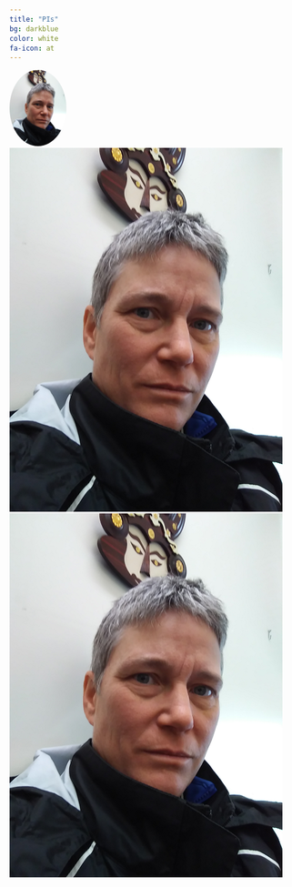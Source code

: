 ```yaml
---
title: "PIs"
bg: darkblue
color: white
fa-icon: at
---
```


<div>
<img class="row small column" src="img/Eli.png" width=100px alt="Eli" title="Eli Holmes" style="border-radius:50%" />
<img class="row small column" src="img/Eli.png"  alt="Mark" title="Mark Scheuerell"/>
<img class="row small column" src="img/Eli.png" alt="Eric" title="Eric Ward" />
</div>









